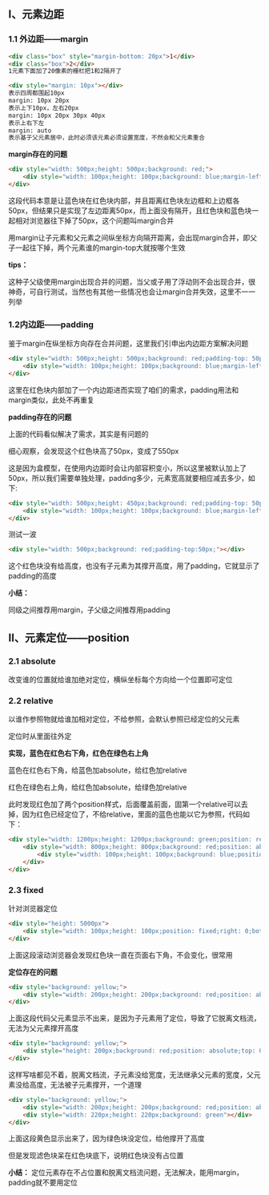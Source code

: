 ## Ⅰ、元素边距

### 1.1 外边距——margin

```html
<div class="box" style="margin-bottom: 20px">1</div>
<div class="box">2</div>
1元素下面加了20像素的栅栏把1和2隔开了

<div style="margin: 10px"></div>
表示四周都围起10px
margin: 10px 20px
表示上下10px，左右20px
margin: 10px 20px 30px 40px
表示上右下左
margin: auto
表示基于父元素居中，此时必须该元素必须设置宽度，不然会和父元素重合
```

**margin存在的问题**

```html
<div style="width: 500px;height: 500px;background: red;">
    <div style="width: 100px;height: 100px;background: blue;margin-left: 50px;margin-top: 50px"></div>
</div>
```

这段代码本意是让蓝色块在红色块内部，并且距离红色块左边框和上边框各50px，但结果只是实现了左边距离50px，而上面没有隔开，且红色块和蓝色块一起相对浏览器往下掉了50px，这个问题叫margin合并

用margin让子元素和父元素之间纵坐标方向隔开距离，会出现margin合并，即父子一起往下掉，两个元素谁的margin-top大就按哪个生效

**tips：**

这种子父级使用margin出现合并的问题，当父或子用了浮动则不会出现合并，很神奇，可自行测试，当然也有其他一些情况也会让margin合并失效，这里不一一列举

### 1.2内边距——padding

鉴于margin在纵坐标方向存在合并问题，这里我们引申出内边距方案解决问题

```html
<div style="width: 500px;height: 500px;background: red;padding-top: 50px">
    <div style="width: 100px;height: 100px;background: blue;margin-left: 50px;"></div>
</div>
```

这里在红色块内部加了一个内边距进而实现了咱们的需求，padding用法和margin类似，此处不再重复

**padding存在的问题**

上面的代码看似解决了需求，其实是有问题的

细心观察，会发现这个红色块高了50px，变成了550px

这是因为盒模型，在使用内边距时会让内部容积变小，所以这里被默认加上了50px，所以我们需要单独处理，padding多少，元素宽高就要相应减去多少，如下:

```html
<div style="width: 500px;height: 450px;background: red;padding-top: 50px">
    <div style="width: 100px;height: 100px;background: blue;margin-left: 50px;"></div>
</div>
```

测试一波

```html
<div style="width: 500px;background: red;padding-top:50px;"></div>
```

这个红色块没有给高度，也没有子元素为其撑开高度，用了padding，它就显示了padding的高度

**小结：**

同级之间推荐用margin，子父级之间推荐用padding



## Ⅱ、元素定位——position

### 2.1 absolute

改变谁的位置就给谁加绝对定位，横纵坐标每个方向给一个位置即可定位

### 2.2 relative

以谁作参照物就给谁加相对定位，不给参照，会默认参照已经定位的父元素

定位时从里面往外定

**实现，蓝色在红色右下角，红色在绿色右上角**

蓝色在红色右下角，给蓝色加absolute，给红色加relative

红色在绿色右上角，给红色加absolute，给绿色加relative

此时发现红色加了两个position样式，后面覆盖前面，固第一个relative可以去掉，因为红色已经定位了，不给relative，里面的蓝色也能以它为参照，代码如下：

```html
<div style="width: 1200px;height: 1200px;background: green;position: relative">
    <div style="width: 800px;height: 800px;background: red;position: absolute;right: 0;top: 0">
        <div style="width: 100px;height: 100px;background: blue;position: absolute;right: 0;bottom: 0"></div>
    </div>
</div>
```

### 2.3 fixed

针对浏览器定位

```html
<div style="height: 5000px">
    <div style="width: 100px;height: 100px;position: fixed;right: 0;bottom: 0;background: red"></div>
</div>
```

上面这段滚动浏览器会发现红色块一直在页面右下角，不会变化，很常用

**定位存在的问题**

```html
<div style="background: yellow;">
    <div style="width: 200px;height: 200px;background: red;position: absolute;top: 0;left:0;"></div>
</div>
```

上面这段代码父元素显示不出来，是因为子元素用了定位，导致了它脱离文档流，无法为父元素撑开高度

```html
<div style="background: yellow;">
    <div style="height: 200px;background: red;position: absolute;top: 0;left:0;"></div>
</div>
```

这样写啥都见不着，脱离文档流，子元素没给宽度，无法继承父元素的宽度，父元素没给高度，无法被子元素撑开，一个道理

```html
<div style="background: yellow;">
    <div style="width: 200px;height: 200px;background: red;position: absolute;top: 0;left:0;"></div>
    <div style="width: 220px;height: 220px;background: green"></div>
</div>
```

上面这段黄色显示出来了，因为绿色块没定位，给他撑开了高度

但是发现滤色块呆在红色块底下，说明红色块没有占位置

**小结：**
定位元素存在不占位置和脱离文档流问题，无法解决，能用margin，padding就不要用定位
